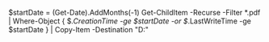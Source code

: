 $startDate = (Get-Date).AddMonths(-1)
Get-ChildItem -Recurse -Filter *.pdf | Where-Object { $_.CreationTime -ge $startDate -or $_.LastWriteTime -ge $startDate } | Copy-Item -Destination "D:\"
